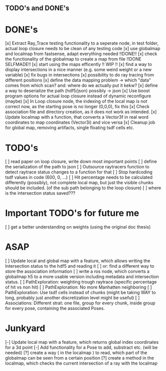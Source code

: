 ## TODO's and DONE's ##

# DONE's #

[x] Extract Ray_Trace testing functionality to a seperate node, in test folder, actual loop closure needs to be clean of any testing code
[x] use globalmap and localmap from fastsense, adapt everything needed  !!DONE!!
[x] check the functionality of the globalmap to create a map from file  !!DONE SELFMADE!!
[x] start using the maps efficently !! WIP !!
[x] find a way to display intersections in a nice manner (e.g. some weird weight or a new variable)
[x] fix bugs in intersections
[x] possibility to do ray tracing from different positions
[x] define the data mapping problem -> which "data" comes from which scan? and: where do we actually put it kekw?
[x] define a way to deserialize the path (hdf5/json) possibly -> json
[x] Use boost program options for actual loop closure instead of dynamic reconfigure (maybe)
[x] In Loop closure node, the indexing of the local map is not correct now, as the starting pose is no longer (0,0,0), fix this
[x] Check association file and directory creation, as it does not work as intended.
[x] Update localmap with a function, that converts a Vector3f in real word coordinates to map coordinates (Vector3i) and vice versa
[x] Cleanup job for global map, removing artifacts, single floating tsdf cells etc.

# TODO's #

[ ] read paper on loop closure, write down most important points
[ ] define the serialization of the path to json
[ ] Outsource raytracers function to detect raytrace status changes to a function for that
[ ] Stop hardcoding tsdf values in code (600, 0, ...)
[ ] Hit percentage needs to be calculated differently (possibly), not complete local map, but just the visible chunks should be included. (of the sub path belonging to the loop closure)
[ ] where is the intersection status saved???

# Important TODO's for future me #

[ ] get a better understanding on weights (using the original doc thesis)

# ASAP #
[ ] Update local and global map with a feature, which allows writing the Intersection status to the hdf5 and reading it
[ ] or: find a different way to store the association information
[ ] write a ros node, which converts a globalmap h5 to a more usable version including metadata and intersection status.
[ ] PathExploration: weighting trough raytrace (specific percentage of hit vs non hit)
[ ] PathExploration: No more Manhatten neighboring
[ ] PathExploration: Use tsdf cells instead of chunks (might be taking WAY to long, probably just another discretization level might be useful)
[ ] Associations: Different strat: one file, group for every chunk, inside group for every pose, containing the associated Poses.

# Junkyard #

[-] Update local map with a feature, which returns global index coordinates for a 3d point
[-] Add functionality for a Pose to add, substract etc. (will be needed) 
[?] create a way ( in the localmap ) to read, which part of the globalmap can be seen from a certain position
[?] create a method in the localmap, which checks the current intersection of a ray with the localmap